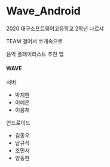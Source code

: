 # Wave_Android
2020 대구소프트웨어고등학교 2학년 나르샤

TEAM 걸어서 쏘개속으로

음악 플레이리스트 추천 앱
#### WAVE

서버
- 박지현
- 이예은
- 이용재

안드로이드 
- 김종우
- 남규석
- 조민서
- 양동현
